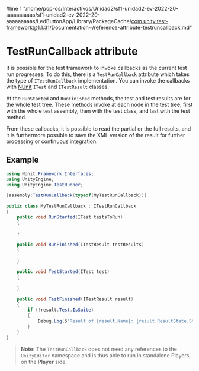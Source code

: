 #line 1 "/home/pop-os/Interactivos/Unidad2/sf1-unidad2-ev-2022-20-aaaaaaaaas/sf1-unidad2-ev-2022-20-aaaaaaaaas/LedButtonApp/Library/PackageCache/com.unity.test-framework@1.1.31/Documentation~/reference-attribute-testruncallback.md"
# TestRunCallback attribute

It is possible for the test framework to invoke callbacks as the current test run progresses. To do this, there is a `TestRunCallback` attribute which takes the type of `ITestRunCallback` implementation. You can invoke the callbacks with [NUnit](http://www.nunit.org/) `ITest` and `ITestResult` classes. 

At the `RunStarted` and `RunFinished` methods, the test and test results are for the whole test tree. These methods invoke at each node in the test tree; first with the whole test assembly, then with the test class, and last with the test method.

From these callbacks, it is possible to read the partial or the full results, and it is furthermore possible to save the XML version of the result for further processing or continuous integration.

## Example

```C#
using NUnit.Framework.Interfaces;
using UnityEngine;
using UnityEngine.TestRunner;

[assembly:TestRunCallback(typeof(MyTestRunCallback))]

public class MyTestRunCallback : ITestRunCallback
{
    public void RunStarted(ITest testsToRun)
    {
        
    }

    public void RunFinished(ITestResult testResults)
    {
        
    }

    public void TestStarted(ITest test)
    {
        
    }

    public void TestFinished(ITestResult result)
    {
        if (!result.Test.IsSuite)
        {
            Debug.Log($"Result of {result.Name}: {result.ResultState.Status}");
        }
    }
}

```

> **Note:** The `TestRunCallback` does not need any references to the `UnityEditor` namespace and is thus able to run in standalone Players, on the **Player** side.